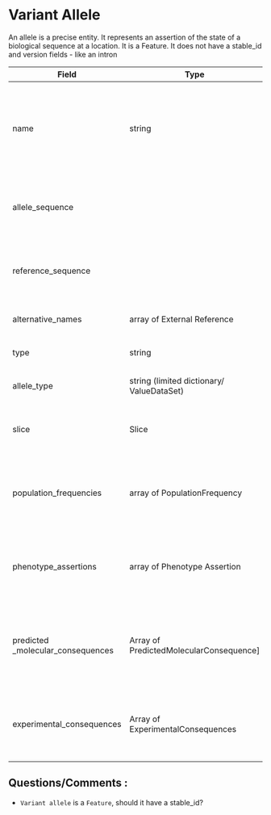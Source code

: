 # Variant Allele
An allele is a precise entity. It represents an assertion of the state of a biological sequence at a location. It is a Feature. 
It does not have a stable_id and version fields - like an intron

| Field             | Type            | Description
|-------------------|-----------------|---------------------
| name               | string          | Name of the allele - using position based format - SPDI (not necessarily normalised)
| allele_sequence    |                 | Alternative allele with respect to this sequence/ slice
| reference_sequence |                 | Reference allele with respect to this sequence/ slice
| alternative_names  | array of External Reference| Alternative names + source info
| type               | string                     | This is always Allele
| allele_type        | string (limited dictionary/ ValueDataSet)| SO type eg. insertion, deletion
| slice              | Slice                      | Slice describing the coordinates of the allele
| population_frequencies| array of PopulationFrequency| Shows rate of occurrence in different populations. Can be empty
| phenotype_assertions| array of Phenotype Assertion| Links to disease where the precise allele is known. Can be empty
| predicted _molecular_consequences| Array of PredictedMolecularConsequence]| Shows predicted  effect on transcripts, regulatory features etc. Can be empty
| experimental_consequences| Array of ExperimentalConsequences| Placeholder for AVE (Atlas of Variant Effects) etc. Can be empty

## Questions/Comments :
* `Variant allele` is a `Feature`, should it have a stable_id? 




















